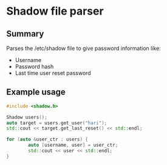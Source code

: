 # Shadow file parser

## Summary

Parses the /etc/shadow file to give password information like:

* Username
* Password hash
* Last time user reset password


## Example usage

```C++
#include <shadow.h>

Shadow users();
auto target = users.get_user("hari");
std::cout << target.get_last_reset() << std::endl;

for (auto &user_ctr : users) {
        auto [username, user] = user_ctr;
        std::cout << user << std::endl;
}
```
